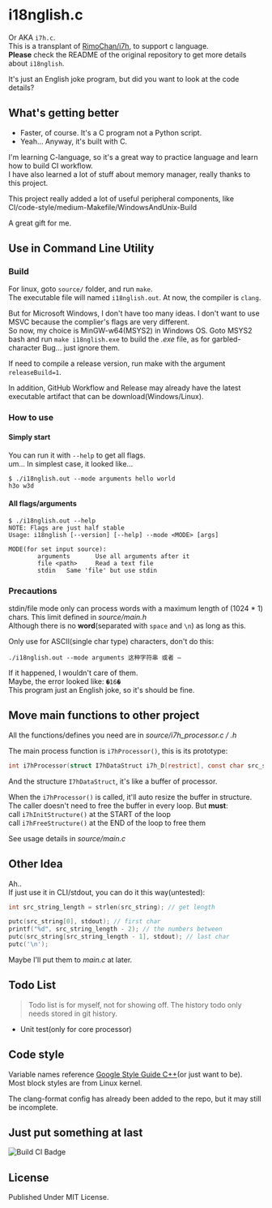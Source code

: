 # i18nglish.c

Or AKA `i7h.c`.\
This is a transplant of [RimoChan/i7h](https://github.com/RimoChan/i7h), to support c language.\
**Please** check the README of the original repository to get more details about `i18nglish`.

It's just an English joke program, but did you want to look at the code details?

## What's getting better

- Faster, of course. It's a C program not a Python script.
- Yeah... Anyway, it's built with C.

I'm learning C-language, so it's a great way to practice language and learn how to build CI workflow.\
I have also learned a lot of stuff about memory manager, really thanks to this project.

This project really added a lot of useful peripheral components, like CI/code-style/medium-Makefile/WindowsAndUnix-Build

A great gift for me.

## Use in Command Line Utility

### Build

For linux, goto `source/` folder, and run `make`.\
The executable file will named `i18nglish.out`. At now, the compiler is `clang`.

But for Microsoft Windows, I don't have too many ideas. I don't want to use MSVC because the complier's flags are very different.\
So now, my choice is MinGW-w64(MSYS2) in Windows OS. Goto MSYS2 bash and run `make i18nglish.exe` to build the *.exe* file, as for garbled-character Bug... just ignore them.

If need to compile a release version, run make with the argument `releaseBuild=1`.

In addition, GitHub Workflow and Release may already have the latest executable artifact that can be download(Windows/Linux).

### How to use

#### Simply start

You can run it with `--help` to get all flags.\
um... In simplest case, it looked like...

```text
$ ./i18nglish.out --mode arguments hello world
h3o w3d
```

#### All flags/arguments

```text
$ ./i18nglish.out --help
NOTE: Flags are just half stable
Usage: i18nglish [--version] [--help] --mode <MODE> [args]

MODE(for set input source):
        arguments       Use all arguments after it
        file <path>     Read a text file
        stdin   Same 'file' but use stdin
```

### Precautions

stdin/file mode only can process words with a maximum length of (1024 * 1) chars. This limit defined in *source/main.h*\
Although there is no **word**(separated with `space` and `\n`) as long as this.

Only use for ASCII(single char type) characters, don't do this:

```shell
./i18nglish.out --mode arguments 这种字符串 或者 —
```

If it happened, I wouldn't care of them.\
Maybe, the error looked like: `�16�`\
This program just an English joke, so it's should be fine.

## Move main functions to other project

All the functions/defines you need are in *source/i7h_processor.c / .h*

The main process function is `i7hProcessor()`, this is its prototype:

```c
int i7hProcessor(struct I7hDataStruct i7h_D[restrict], const char src_string[]);
```

And the structure `I7hDataStruct`, it's like a buffer of processor.

When the `i7hProcessor()` is called, it'll auto resize the buffer in structure.\
The caller doesn't need to free the buffer in every loop. But **must**:\
call `i7hInitStructure()` at the START of the loop\
call `i7hFreeStructure()` at the END of the loop to free them

See usage details in *source/main.c*

## Other Idea

Ah..\
If just use it in CLI/stdout, you can do it this way(untested):

```c
int src_string_length = strlen(src_string); // get length

putc(src_string[0], stdout); // first char
printf("%d", src_string_length - 2); // the numbers between
putc(src_string[src_string_length - 1], stdout); // last char
putc('\n');
```

Maybe I'll put them to *main.c* at later.

## Todo List

> Todo list is for myself, not for showing off. The history todo only needs stored in git history.

- Unit test(only for core processor)

## Code style

Variable names reference [Google Style Guide C++](https://google.github.io/styleguide/cppguide.html)(or just want to be).\
Most block styles are from Linux kernel.

The clang-format config has already been added to the repo, but it may still be incomplete.

## Just put something at last

![Build CI Badge](https://github.com/SourLemonJuice/i18nglish.c/actions/workflows/Build.yml/badge.svg)

## License

Published Under MIT License.
